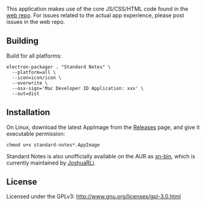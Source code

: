 This application makes use of the core JS/CSS/HTML code found in the [web repo](https://github.com/standardnotes/web). For issues related to the actual app experience, please post issues in the web repo.

## Building

Build for all platforms:
```
electron-packager . "Standard Notes" \
  --platform=all \
  --icon=icon/icon \
  --overwrite \
  --osx-sign='Mac Developer ID Application: xxx' \
  --out=dist
```

## Installation

On Linux, download the latest AppImage from the [Releases](https://github.com/standardnotes/desktop/releases/latest) page, and give it executable permission:

`chmod u+x standard-notes*.AppImage`

Standard Notes is also unofficially available on the AUR as [sn-bin](https://aur.archlinux.org/packages/sn-bin/), which is currently maintained by [JoshuaRLi](https://github.com/JoshuaRLi).


## License

Licensed under the GPLv3: http://www.gnu.org/licenses/gpl-3.0.html
